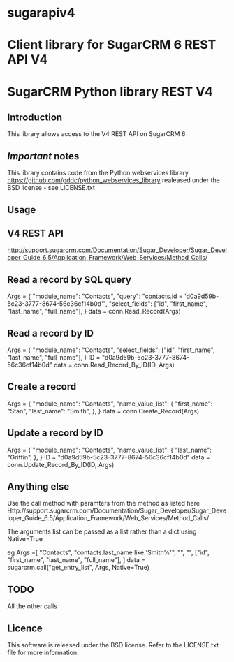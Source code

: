 # sugarapiv4
Client library for SugarCRM 6 REST API V4
===============================
SugarCRM Python library REST V4
===============================
Introduction
------------
This library allows access to the V4 REST API on SugarCRM 6

*Important* notes
-----------------
This library contains code from the Python webservices library
https://github.com/gddc/python_webservices_library
realeased under the BSD license - see LICENSE.txt

Usage
-----

V4 REST API
-----------
http://support.sugarcrm.com/Documentation/Sugar_Developer/Sugar_Developer_Guide_6.5/Application_Framework/Web_Services/Method_Calls/


Read a record by SQL query
--------------------------
Args = {
    "module_name": "Contacts",
    "query": "contacts.id = 'd0a9d59b-5c23-3777-8674-56c36cf14b0d'",
    "select_fields": ["id", "first_name", "last_name", "full_name"],
}
data = conn.Read_Record(Args)


Read a record by ID
-------------------
Args = {
    "module_name": "Contacts",
    "select_fields": ["id", "first_name", "last_name", "full_name"],
}
ID = "d0a9d59b-5c23-3777-8674-56c36cf14b0d"
data = conn.Read_Record_By_ID(ID, Args)

Create a record
---------------
Args = {
    "module_name": "Contacts",
    "name_value_list": {
        "first_name": "Stan",
        "last_name": "Smith",
    },
}
data = conn.Create_Record(Args)

Update a record by ID
---------------------
Args = {
    "module_name": "Contacts",
    "name_value_list": {
        "last_name": "Griffin",
    },
}
ID = "d0a9d59b-5c23-3777-8674-56c36cf14b0d"
data = conn.Update_Record_By_ID(ID, Args)

Anything else
-------------
Use the call method with paramters from the method as listed here
Http://support.sugarcrm.com/Documentation/Sugar_Developer/Sugar_Developer_Guide_6.5/Application_Framework/Web_Services/Method_Calls/

The arguments list can be passed as a list rather than a dict using Native=True

eg
Args =[
    "Contacts",
    "contacts.last_name like 'Smith%'",
    "",
    "",
    ["id", "first_name", "last_name", "full_name"],
]
data = sugarcrm.call("get_entry_list", Args, Native=True)

TODO
----
All the other calls


Licence
-------
This software is released under the BSD license. Refer to the
LICENSE.txt file for more information.


